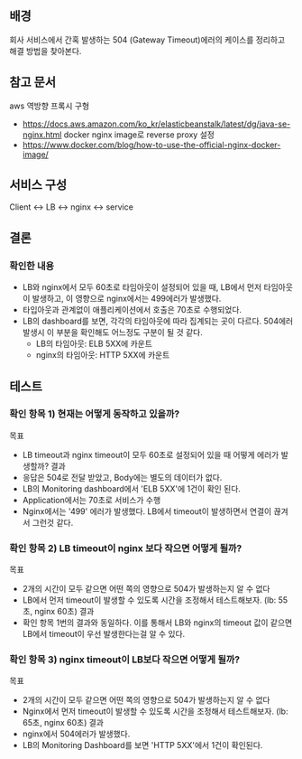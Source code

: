 ## 배경
회사 서비스에서 간혹 발생하는 504 (Gateway Timeout)에러의 케이스를 정리하고 해결 방법을 찾아본다. 

## 참고 문서
aws 역방향 프록시 구형
- https://docs.aws.amazon.com/ko_kr/elasticbeanstalk/latest/dg/java-se-nginx.html
docker nginx image로 reverse proxy 설정
- https://www.docker.com/blog/how-to-use-the-official-nginx-docker-image/

## 서비스 구성
Client <-> LB <-> nginx <-> service

## 결론 
### 확인한 내용
- LB와 nginx에서 모두 60초로 타임아웃이 설정되어 있을 때, LB에서 먼저 타임아웃이 발생하고, 이 영향으로 nginx에서는 499에러가 발생했다. 
- 타입아웃과 관계없이 애플리케이션에서 호출은 70초로 수행되었다. 
- LB의 dashboard를 보면, 각각의 타임아웃에 따라 집계되는 곳이 다르다. 504에러 발생시 이 부분을 확인해도 어느정도 구분이 될 것 같다. 
   - LB의 타임아웃: ELB 5XX에 카운트
   - nginx의 타임아웃: HTTP 5XX에 카운트

## 테스트
### 확인 항목 1) 현재는 어떻게 동작하고 있을까?
목표
- LB timeout과 nginx timeout이 모두 60초로 설정되어 있을 때 어떻게 에러가 발생할까?
결과
- 응답은 504로 전달 받았고, Body에는 별도의 데이터가 없다. 
- LB의 Monitoring dashboard에서 'ELB 5XX'에 1건이 확인 된다. 
- Application에서는 70초로 서비스가 수행
- Nginx에서는 '499' 에러가 발생했다. LB에서 timeout이 발생하면서 연결이 끊겨서 그런것 같다. 

### 확인 항목 2) LB timeout이 nginx 보다 작으면 어떻게 될까?
목표
- 2개의 시간이 모두 같으면 어떤 쪽의 영향으로 504가 발생하는지 알 수 없다
- LB에서 먼저 timeout이 발생할 수 있도록 시간을 조정해서 테스트해보자. (lb: 55초, nginx 60초)
결과
- 확인 항목 1번의 결과와 동일하다. 이를 통해서 LB와 nginx의 timeout 값이 같으면 LB에서 timeout이 우선 발생한다는걸 알 수 있다. 

### 확인 항목 3) nginx timeout이 LB보다 작으면 어떻게 될까?
목표
- 2개의 시간이 모두 같으면 어떤 쪽의 영향으로 504가 발생하는지 알 수 없다
- Nginx에서 먼저 timeout이 발생할 수 있도록 시간을 조정해서 테스트해보자. (lb: 65초, nginx 60초)
결과
- nginx에서 504에러가 발생했다. 
- LB의 Monitoring Dashboard를 보면 'HTTP 5XX'에서 1건이 확인된다. 

